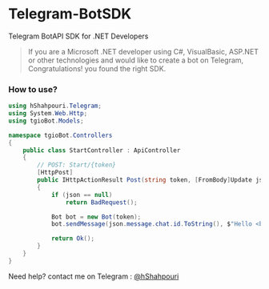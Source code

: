 # Telegram-BotSDK
Telegram BotAPI SDK for .NET Developers

> If you are a Microsoft .NET developer using C#, VisualBasic, ASP.NET or other technologies and would like to create a bot on Telegram, Congratulations! you found the right SDK.


### How to use?

```c#
using hShahpouri.Telegram;
using System.Web.Http;
using tgioBot.Models;

namespace tgioBot.Controllers
{
    public class StartController : ApiController
    {
        // POST: Start/{token}
        [HttpPost]
        public IHttpActionResult Post(string token, [FromBody]Update json)
        {
            if (json == null)
                return BadRequest();

            Bot bot = new Bot(token);
            bot.sendMessage(json.message.chat.id.ToString(), $"Hello <b>{json.message.chat.first_name}</b>!", Bot.ParseMode.HTML, null, null, null, null);

            return Ok();
        }
    }
}

```

Need help? contact me on Telegram : [@hShahpouri](https://t.me/hshahpouri)
